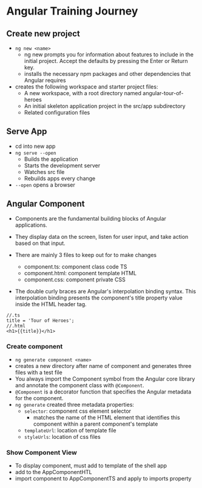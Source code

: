 # Angular Training Journey

## Create new project

* `ng new <name>`
  * ng new prompts you for information about features to include in the initial project. Accept the defaults by pressing the Enter or Return key.
  *  installs the necessary npm packages and other dependencies that Angular requires
* creates the following workspace and starter project files:
  * A new workspace, with a root directory named angular-tour-of-heroes
  * An initial skeleton application project in the src/app subdirectory
  * Related configuration files

## Serve App

* cd into new app
* `ng serve --open`
  * Builds the application
  * Starts the development server
  * Watches src file
  * Rebuilds apps every change
* `--open` opens a browser

## Angular Component
* Components are the fundamental building blocks of Angular applications.
* They display data on the screen, listen for user input, and take action based on that input.
* There are mainly 3 files to keep out for to make changes
  * component.ts: component class code TS
  * component.html: component template HTML
  * component.css: component private CSS

* The double curly braces are Angular's interpolation binding syntax. This interpolation binding presents the component's title property value inside the HTML header tag.
```
//.ts
title = 'Tour of Heroes';
//.html
<h1>{{title}}</h1>
```

### Create component
* `ng generate component <name>`
* creates a new directory after name of component and generates three files with a test file
* You always import the Component symbol from the Angular core library and annotate the component class with `@Component`.
* `@Component` is a decorator function that specifies the Angular metadata for the component.
* `ng generate` created three metadata properties:
  * `selector`: component css element selector
    * matches the name of the HTML element that identifies this component within a parent component's template
  * `templateUrl`: location of template file
  * `styleUrls`: location of css files

### Show Component View
* To display component, must add to template of the shell app
* add <app-name> to the AppComponentHTL
* import component to AppComponentTS and apply to imports property
